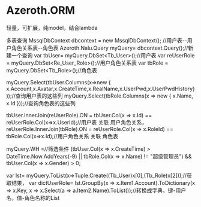 ﻿# Azeroth.ORM
轻量，可扩展，纯model，结合lambda

多表查询
 MssqlDbContext dbcontext = new MssqlDbContext();
 //用户表--用户角色关系表--角色表
 Azeroth.Nalu.Query myQuery= dbcontext.Query();//新建一个查询
 var tbUser= myQuery.DbSet<Tb_User>();//用户表
 var reUserRole = myQuery.DbSet<Re_User_Role>();//用户角色关系表
 var tbRole = myQuery.DbSet<Tb_Role>();//角色表

 myQuery.Select(tbUser.Columns(x=>new { x.Account,x.Avatar,x.CreateTime,x.RealName,x.UserPwd,x.UserPwdHistory}));//查询用户表的这些列
 myQuery.Select(tbRole.Columns(x => new { x.Name, x.Id }));//查询角色表的这些列

 tbUser.InnerJoin(reUserRole).ON = tbUser.Col(x => x.Id) == reUserRole.Col(x=>x.UserId);//用户表 关联 用户角色关系，
 reUserRole.InnerJoin(tbRole).ON = reUserRole.Col(x => x.RoleId) == tbRole.Col(x=>x.Id);//用户角色关系 关联 角色表

 myQuery.WH =//筛选条件
     (tbUser.Col(x => x.CreateTime) > DateTime.Now.AddYears(-9) || tbRole.Col(x => x.Name) != "超级管理员") && tbUser.Col(x => x.Gender) > 0;
 
 var lst= myQuery.ToList(x=>Tuple.Create((Tb_User)x[0],(Tb_Role)x[2]));//获取结果，
 var dictUserRole= lst.GroupBy(x => x.Item1.Account).ToDictionary(x => x.Key, x => x.Select(a => a.Item2.Name).ToList());//转换成字典，键-用户名，值-角色名称的List